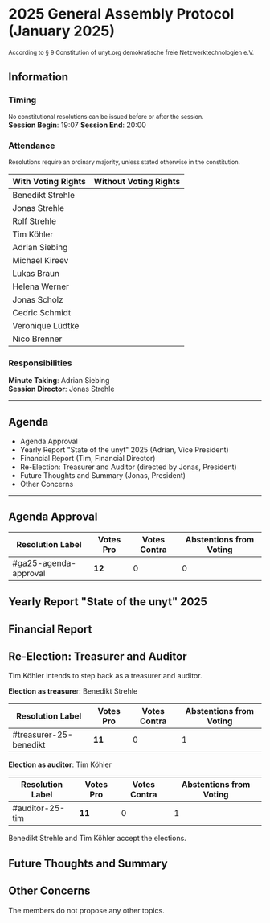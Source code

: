 # 2025 General Assembly Protocol (January 2025)
<sup>According to § 9 Constitution of unyt.org demokratische freie Netzwerktechnologien e.V.</sup>
## Information

### Timing
<sup>No constitutional resolutions can be issued before or after the session.</sup>  
**Session Begin**: 19:07
**Session End**: 20:00
### Attendance
<sup>Resolutions require an ordinary majority, unless stated otherwise in the constitution.</sup>

| With Voting Rights | Without Voting Rights |
| ------------------ | --------------------- |
| Benedikt Strehle   |                       |
| Jonas Strehle      |                       |
| Rolf Strehle       |                       |
| Tim Köhler         |                       |
| Adrian Siebing     |                       |
| Michael Kireev     |                       |
| Lukas Braun        |                       |
| Helena Werner      |                       |
| Jonas Scholz       |                       |
| Cedric Schmidt     |                       |
| Veronique Lüdtke   |                       |
| Nico Brenner       |                       |

### Responsibilities
**Minute Taking**: Adrian Siebing  
**Session Director**: Jonas Strehle

---
## Agenda
- Agenda Approval
- Yearly Report "State of the unyt" 2025 (Adrian, Vice President)
- Financial Report (Tim, Financial Director)
- Re-Election: Treasurer and Auditor (directed by Jonas, President)
- Future Thoughts and Summary (Jonas, President)
- Other Concerns

---

## Agenda Approval

| Resolution Label      | Votes Pro | Votes Contra | Abstentions from Voting |
| --------------------- | --------- | ------------ | ----------------------- |
| #ga25-agenda-approval | **12**    | 0            | 0                       |

## Yearly Report "State of the unyt" 2025

## Financial Report

## Re-Election: Treasurer and Auditor

Tim Köhler intends to step back as a treasurer and auditor.

**Election as treasure**r: Benedikt Strehle

| Resolution Label       | Votes Pro | Votes Contra | Abstentions from Voting |
| ---------------------- | --------- | ------------ | ----------------------- |
| #treasurer-25-benedikt | **11**    | 0            | 1                       |

**Election as auditor**: Tim Köhler

| Resolution Label | Votes Pro | Votes Contra | Abstentions from Voting |
| ---------------- | --------- | ------------ | ----------------------- |
| #auditor-25-tim  | **11**    | 0            | 1                       |
Benedikt Strehle and Tim Köhler accept the elections.

## Future Thoughts and Summary

## Other Concerns
The members do not propose any other topics.
